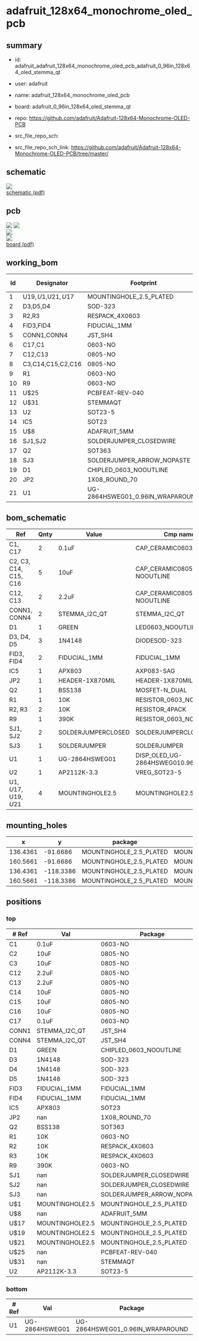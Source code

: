 # adafruit_128x64_monochrome_oled_pcb
 
## summary 
* id: adafruit_adafruit_128x64_monochrome_oled_pcb_adafruit_0_96in_128x64_oled_stemma_qt
* user: adafruit
* name: adafruit_128x64_monochrome_oled_pcb
* board: adafruit_0_96in_128x64_oled_stemma_qt
* repo: https://github.com/adafruit/Adafruit-128x64-Monochrome-OLED-PCB



* src_file_repo_sch: 
* src_file_repo_sch_link: https://github.com/adafruit/Adafruit-128x64-Monochrome-OLED-PCB/tree/master/

## schematic  
![](working_schematic_600.png)  
[schematic (pdf)](working_schematic.pdf)  

## pcb  
![](working_3d_600.png) 
![](working_3d_front_600.png)  
![](working_3d_back_600.png)  
![](working_600.png)  
[board (pdf)](working.pdf)  

## working_bom
| Id | Designator | Footprint | Quantity | Designation | Supplier and ref |  | None | 
| --- | --- | --- | --- | --- | --- | --- | --- | 
| 1 | U$19,U$1,U$21,U$17 | MOUNTINGHOLE_2.5_PLATED | 4 | MOUNTINGHOLE2.5 |  |  | [''] | 
| 2 | D3,D5,D4 | SOD-323 | 3 | 1N4148 |  |  | [''] | 
| 3 | R2,R3 | RESPACK_4X0603 | 2 | 10K |  |  | [''] | 
| 4 | FID3,FID4 | FIDUCIAL_1MM | 2 | FIDUCIAL_1MM |  |  | [''] | 
| 5 | CONN1,CONN4 | JST_SH4 | 2 | STEMMA_I2C_QT |  |  | [''] | 
| 6 | C17,C1 | 0603-NO | 2 | 0.1uF |  |  | [''] | 
| 7 | C12,C13 | 0805-NO | 2 | 2.2uF |  |  | [''] | 
| 8 | C3,C14,C15,C2,C16 | 0805-NO | 5 | 10uF |  |  | [''] | 
| 9 | R1 | 0603-NO | 1 | 10K |  |  | [''] | 
| 10 | R9 | 0603-NO | 1 | 390K |  |  | [''] | 
| 11 | U$25 | PCBFEAT-REV-040 | 1 |  |  |  | [''] | 
| 12 | U$31 | STEMMAQT | 1 |  |  |  | [''] | 
| 13 | U2 | SOT23-5 | 1 | AP2112K-3.3 |  |  | [''] | 
| 14 | IC5 | SOT23 | 1 | APX803 |  |  | [''] | 
| 15 | U$8 | ADAFRUIT_5MM | 1 |  |  |  | [''] | 
| 16 | SJ1,SJ2 | SOLDERJUMPER_CLOSEDWIRE | 2 |  |  |  | [''] | 
| 17 | Q2 | SOT363 | 1 | BSS138 |  |  | [''] | 
| 18 | SJ3 | SOLDERJUMPER_ARROW_NOPASTE | 1 |  |  |  | [''] | 
| 19 | D1 | CHIPLED_0603_NOOUTLINE | 1 | GREEN |  |  | [''] | 
| 20 | JP2 | 1X08_ROUND_70 | 1 |  |  |  | [''] | 
| 21 | U1 | UG-2864HSWEG01_0.96IN_WRAPAROUND | 1 | UG-2864HSWEG01 |  |  | [''] | 


## bom_schematic
| Ref | Qnty | Value | Cmp name | Footprint | Description | Vendor | DNP | 
| --- | --- | --- | --- | --- | --- | --- | --- | 
| C1, C17 | 2 | 0.1uF | CAP_CERAMIC0603_NO | working:0603-NO |  |  |  | 
| C2, C3, C14, C15, C16 | 5 | 10uF | CAP_CERAMIC0805-NOOUTLINE | working:0805-NO |  |  |  | 
| C12, C13 | 2 | 2.2uF | CAP_CERAMIC0805-NOOUTLINE | working:0805-NO |  |  |  | 
| CONN1, CONN4 | 2 | STEMMA_I2C_QT | STEMMA_I2C_QT | working:JST_SH4 |  |  |  | 
| D1 | 1 | GREEN | LED0603_NOOUTLINE | working:CHIPLED_0603_NOOUTLINE |  |  |  | 
| D3, D4, D5 | 3 | 1N4148 | DIODESOD-323 | working:SOD-323 |  |  |  | 
| FID3, FID4 | 2 | FIDUCIAL_1MM | FIDUCIAL_1MM | working:FIDUCIAL_1MM |  |  |  | 
| IC5 | 1 | APX803 | AXP083-SAG | working:SOT23 |  |  |  | 
| JP2 | 1 | HEADER-1X870MIL | HEADER-1X870MIL | working:1X08_ROUND_70 |  |  |  | 
| Q2 | 1 | BSS138 | MOSFET-N_DUAL | working:SOT363 |  |  |  | 
| R1 | 1 | 10K | RESISTOR_0603_NOOUT | working:0603-NO |  |  |  | 
| R2, R3 | 2 | 10K | RESISTOR_4PACK | working:RESPACK_4X0603 |  |  |  | 
| R9 | 1 | 390K | RESISTOR_0603_NOOUT | working:0603-NO |  |  |  | 
| SJ1, SJ2 | 2 | SOLDERJUMPERCLOSED | SOLDERJUMPERCLOSED | working:SOLDERJUMPER_CLOSEDWIRE |  |  |  | 
| SJ3 | 1 | SOLDERJUMPER | SOLDERJUMPER | working:SOLDERJUMPER_ARROW_NOPASTE |  |  |  | 
| U1 | 1 | UG-2864HSWEG01 | DISP_OLED_UG-2864HSWEG010.96{dblquote} | working:UG-2864HSWEG01_0.96IN_WRAPAROUND |  |  |  | 
| U2 | 1 | AP2112K-3.3 | VREG_SOT23-5 | working:SOT23-5 |  |  |  | 
| U$1, U$17, U$19, U$21 | 4 | MOUNTINGHOLE2.5 | MOUNTINGHOLE2.5 | working:MOUNTINGHOLE_2.5_PLATED |  |  |  | 


## mounting_holes
| x | y | package | value | ref | size | 
| --- | --- | --- | --- | --- | --- | 
| 136.4361 | -91.6686 | MOUNTINGHOLE_2.5_PLATED | MOUNTINGHOLE2.5 | U$1 | m3 | 
| 160.5661 | -91.6686 | MOUNTINGHOLE_2.5_PLATED | MOUNTINGHOLE2.5 | U$17 | m3 | 
| 136.4361 | -118.3386 | MOUNTINGHOLE_2.5_PLATED | MOUNTINGHOLE2.5 | U$19 | m3 | 
| 160.5661 | -118.3386 | MOUNTINGHOLE_2.5_PLATED | MOUNTINGHOLE2.5 | U$21 | m3 | 


## positions
### top
| # Ref | Val | Package | PosX | PosY | Rot | Side | 
| --- | --- | --- | --- | --- | --- | --- | 
| C1 | 0.1uF | 0603-NO | 141.1351 | -95.9866 | 90.0 | top | 
| C2 | 10uF | 0805-NO | 135.6741 | -96.1136 | -90.0 | top | 
| C3 | 10uF | 0805-NO | 142.7861 | -96.1136 | 90.0 | top | 
| C12 | 2.2uF | 0805-NO | 155.7965 | -105.0646 | 90.0 | top | 
| C13 | 2.2uF | 0805-NO | 153.5105 | -105.0646 | 90.0 | top | 
| C14 | 10uF | 0805-NO | 140.8811 | -104.9782 | -90.0 | top | 
| C15 | 10uF | 0805-NO | 151.5975 | -105.0646 | -90.0 | top | 
| C16 | 10uF | 0805-NO | 142.7861 | -104.9782 | -90.0 | top | 
| C17 | 0.1uF | 0603-NO | 149.9465 | -105.0646 | -90.0 | top | 
| CONN1 | STEMMA_I2C_QT | JST_SH4 | 160.5661 | -104.3686 | 90.0 | top | 
| CONN4 | STEMMA_I2C_QT | JST_SH4 | 136.4361 | -104.3686 | -90.0 | top | 
| D1 | GREEN | CHIPLED_0603_NOOUTLINE | 135.6741 | -108.6866 | 90.0 | top | 
| D3 | 1N4148 | SOD-323 | 145.8087 | -94.8436 | 0.0 | top | 
| D4 | 1N4148 | SOD-323 | 150.3045 | -95.0976 | 180.0 | top | 
| D5 | 1N4148 | SOD-323 | 153.5811 | -95.9612 | -90.0 | top | 
| FID3 | FIDUCIAL_1MM | FIDUCIAL_1MM | 134.9121 | -112.3061 | 0.0 | top | 
| FID4 | FIDUCIAL_1MM | FIDUCIAL_1MM | 162.0901 | -94.4245 | 0.0 | top | 
| IC5 | APX803 | SOT23 | 147.2311 | -104.6226 | 0.0 | top | 
| JP2 | nan | 1X08_ROUND_70 | 148.5011 | -91.6686 | 180.0 | top | 
| Q2 | BSS138 | SOT363 | 159.8041 | -95.8596 | 90.0 | top | 
| R1 | 10K | 0603-NO | 135.8011 | -110.3376 | 0.0 | top | 
| R2 | 10K | RESPACK_4X0603 | 150.1521 | -97.5106 | 180.0 | top | 
| R3 | 10K | RESPACK_4X0603 | 156.2481 | -96.1136 | 90.0 | top | 
| R9 | 390K | 0603-NO | 144.4371 | -105.1052 | -90.0 | top | 
| SJ1 | nan | SOLDERJUMPER_CLOSEDWIRE | 146.8567 | -98.9076 | -90.0 | top | 
| SJ2 | nan | SOLDERJUMPER_CLOSEDWIRE | 144.5415 | -98.9076 | -90.0 | top | 
| SJ3 | nan | SOLDERJUMPER_ARROW_NOPASTE | 154.3431 | -99.6696 | 180.0 | top | 
| U$1 | MOUNTINGHOLE2.5 | MOUNTINGHOLE_2.5_PLATED | 136.4361 | -91.6686 | 0.0 | top | 
| U$8 | nan | ADAFRUIT_5MM | 157.8991 | -115.4176 | 0.0 | top | 
| U$17 | MOUNTINGHOLE2.5 | MOUNTINGHOLE_2.5_PLATED | 160.5661 | -91.6686 | 0.0 | top | 
| U$19 | MOUNTINGHOLE2.5 | MOUNTINGHOLE_2.5_PLATED | 136.4361 | -118.3386 | 0.0 | top | 
| U$21 | MOUNTINGHOLE2.5 | MOUNTINGHOLE_2.5_PLATED | 160.5661 | -118.3386 | 0.0 | top | 
| U$25 | nan | PCBFEAT-REV-040 | 135.2931 | -114.5286 | 0.0 | top | 
| U$31 | nan | STEMMAQT | 134.1501 | -101.0666 | 0.0 | top | 
| U2 | AP2112K-3.3 | SOT23-5 | 138.5951 | -96.3676 | 180.0 | top | 

### bottom
| # Ref | Val | Package | PosX | PosY | Rot | Side | 
| --- | --- | --- | --- | --- | --- | --- | 
| U1 | UG-2864HSWEG01 | UG-2864HSWEG01_0.96IN_WRAPAROUND | 148.5011 | -108.3056 | 180.0 | bottom | 

